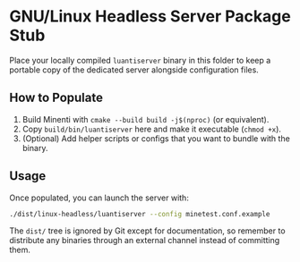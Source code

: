 # GNU/Linux Headless Server Package Stub

Place your locally compiled `luantiserver` binary in this folder to keep a
portable copy of the dedicated server alongside configuration files.

## How to Populate

1. Build Minenti with `cmake --build build -j$(nproc)` (or equivalent).
2. Copy `build/bin/luantiserver` here and make it executable (`chmod +x`).
3. (Optional) Add helper scripts or configs that you want to bundle with the
   binary.

## Usage

Once populated, you can launch the server with:

```bash
./dist/linux-headless/luantiserver --config minetest.conf.example
```

The `dist/` tree is ignored by Git except for documentation, so remember to
distribute any binaries through an external channel instead of committing them.
